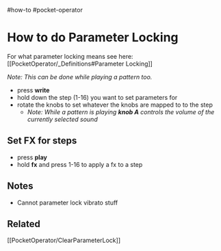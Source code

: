 #how-to #pocket-operator

# How to do Parameter Locking
For what parameter locking means see here: [[PocketOperator/_Definitions#Parameter Locking]]

*Note: This can be done while playing a pattern too.*

- press **write**
- hold down the step (1-16) you want to set parameters for
- rotate the knobs to set whatever the knobs are mapped to to the step
  - *Note: While a pattern is playing **knob A** controls the volume of the currently selected sound*

## Set FX for steps
- press **play**
- hold **fx** and press 1-16 to apply a fx to a step

## Notes
- Cannot parameter lock vibrato stuff

## Related
[[PocketOperator/ClearParameterLock]]